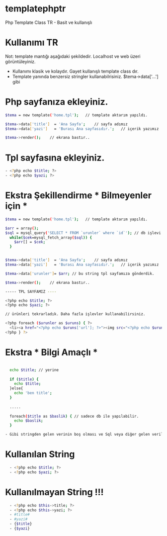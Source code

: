 # templatephptr
Php Template Class TR - Basit ve kullanışlı

# Kullanımı TR
Not: template mantığı aşağıdaki şekildedir. Localhost ve web üzeri görüntüleyiniz.
- Kullanımı klasik ve kolaydır. Gayet kullanışlı template class dır.
- Template yanında benzersiz stringler kullanabilrisiniz. $tema->data['...'] gibi

# Php sayfanıza ekleyiniz.

```sh
$tema = new template('home.tpl');	// template aktarım yapıldı.

$tema->data['title']  = 'Ana Sayfa';	// sayfa adımız
$tema->data['yazi']   = 'Burası Ana sayfasıdır.';	// içerik yazımız

$tema->render();	// ekrana bastır..
```

# Tpl sayfasına ekleyiniz.
```sh
- <?php echo $title; ?>
- <?php echo $yazi; ?>
```

# Ekstra Şekillendirme * Bilmeyenler için *

```sh
$tema = new template('home.tpl');	// template aktarım yapıldı.

$arr = array();
$sql = mysql_query('SELECT * FROM `urunler` where `id`'); // db işlevi yapıldı
  while($cek=mysql_fetch_array($sql)) { 
  	$arr[] = $cek;
  }


$tema->data['title']  = 'Ana Sayfa';	// sayfa adımız
$tema->data['yazi']   = 'Burası Ana sayfasıdır.';	// içerik yazımız

$tema->data['urunler']= $arr; // bu string tpl sayfamıza gönderdik. 

$tema->render();	// ekrana bastır..

----- TPL SAYFAMIZ ----

<?php echo $title; ?>
<?php echo $yazi; ?>

// ürünleri tekrarladık. Daha fazla işlevler kullanabilirsiniz.

<?php foreach ($urunler as $uruns) { ?>
  <li><a href="<?php echo $uruns['url']; ?>"><img src="<?php echo $uruns['logo']; ?>" alt="<?php echo $uruns['title']; ?>"/></a></li>
<?php } ?>


```

# Ekstra * Bilgi Amaçlı *
```sh

  echo $title; // yerine
  
  if ($title) {
    echo $title;
  }else{
    echo 'ben title';
  }
  
  .....
  
  foreach($title as $baslik) { // sadece db ile yapılabilir.
    echo $baslik;
  }

- Gibi stringden gelen verinin boş olması ve Sql veya diğer gelen verileri çoğaltma işlemi yapabilirsiniz.

```

# Kullanılan String
```sh
  - <?php echo $title; ?>
  - <?php echo $yazi; ?>
```
# Kullanılmayan String !!!
```sh
  - <?php echo $this->title; ?>
  - <?php echo $this->yazi; ?>
  - #title#
  - #yazi#
  - {$title}
  - {$yazi}
```
